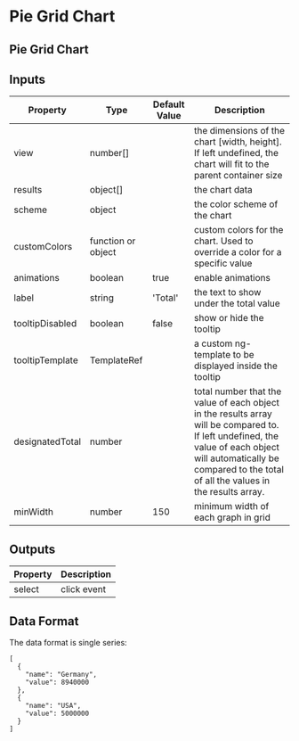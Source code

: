 # Pie Grid Chart

## Pie Grid Chart

## Inputs

| Property | Type | Default Value | Description |
| --- | --- | --- | --- |
| view | number\[\] |  | the dimensions of the chart \[width, height\]. If left undefined, the chart will fit to the parent container size |
| results | object\[\] |  | the chart data |
| scheme | object |  | the color scheme of the chart |
| customColors | function or object |  | custom colors for the chart. Used to override a color for a specific value |
| animations | boolean | true | enable animations |
| label | string | 'Total' | the text to show under the total value |
| tooltipDisabled | boolean | false | show or hide the tooltip |
| tooltipTemplate | TemplateRef |  | a custom ng-template to be displayed inside the tooltip |
| designatedTotal | number |  | total number that the value of each object in the results array will be compared to. If left undefined, the value of each object will automatically be compared to the total of all the values in the results array. |
| minWidth | number | 150 | minimum width of each graph in grid |

## Outputs

| Property | Description |
| --- | --- |
| select | click event |

## Data Format

The data format is single series:

```text
[
  {
    "name": "Germany",
    "value": 8940000
  },
  {
    "name": "USA",
    "value": 5000000
  }
]
```

